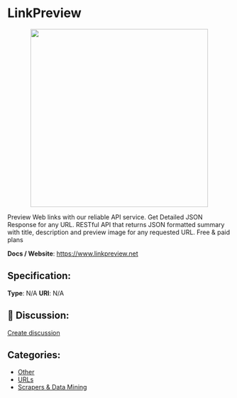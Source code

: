# LinkPreview
<p align="center">
    <img width="400" src="https://raw.githubusercontent.com/apis-list/apis-list/main/apis/linkpreview/logo_256x256.png" />
</p>

Preview Web links with our reliable API service. Get Detailed JSON Response for any URL. RESTful API that returns JSON formatted summary with title, description and preview image for any requested URL.  Free & paid plans

**Docs / Website**: https://www.linkpreview.net

## Specification:
**Type**:  N/A 
**URI**:  N/A 

## 💬 Discussion:
[Create discussion](https://github.com/apis-list/apis-list/discussions/new)

## Categories:
- [Other](https://github.com/apis-list/apis-list#other)
- [URLs](https://github.com/apis-list/apis-list#urls)
- [Scrapers & Data Mining](https://github.com/apis-list/apis-list#scrapers-and-data-mining)




